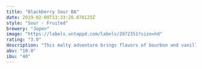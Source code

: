 ```yaml
---
title: "Blackberry Sour BA"
date: 2019-02-08T13:33:28.870125Z
style: "Sour - Fruited"
brewery: "Jopen"
image: "https://labels.untappd.com/labels/2972351?size=hd"
rating: "3.9"
description: "This malty adventure brings flavors of bourbon and vanilla with a refreshing aftertaste from fresh blackberries. "
abv: "10.0"
ibu: "40"
---
```

